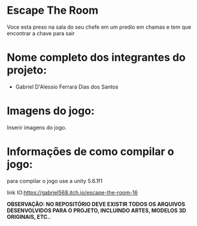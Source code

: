# Escape The Room

Voce esta preso na sala do seu chefe em um predio em chamas e tem que encontrar a chave para sair

# Nome completo dos integrantes do projeto:

* Gabriel D'Alessio Ferrara Dias dos Santos

# Imagens do jogo:

Inserir imagens do jogo.

# Informações de como compilar o jogo:
para compilar o jogo use a unity 5.6.1f1

link IO:https://gabriel568.itch.io/escape-the-room-16

**OBSERVAÇÃO: NO REPOSITÓRIO DEVE EXISTIR TODOS OS ARQUIVOS DESENVOLVIDOS PARA O PROJETO, INCLUINDO ARTES, MODELOS 3D ORIGINAIS, ETC..**
